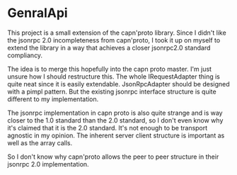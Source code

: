 # GenralApi  

This project is a small extension of the capn'proto library.
Since I didn't like the jsonrpc 2.0 incompleteness from capn'proto, I took it up on myself to extend the library in a way that achieves a closer jsonrpc2.0 standard compliancy.  

The idea is to merge this hopefully into the capn proto master. I'm just unsure how I should restructure this. The whole IRequestAdapter thing is quite neat since it is easily extendable. JsonRpcAdapter should be designed with a pimpl pattern. But the existing jsonrpc interface structure is quite different to my implementation.  

The jsonrpc implementation in capn proto is also quite strange and is way closer to the 1.0 standard than the 2.0 standard, so I don't even know why it's claimed that it is the 2.0 standard. It's not enough to be transport agnostic in my opinion. The inherent server client structure is important as well as the array calls.  

So I don't know why capn'proto allows the peer to peer structure in their jsonrpc 2.0 implementation.  
